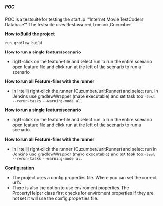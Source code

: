 ##### **POC**
POC is a testsuite for testing the startup '“Internet Movie TestCoders Database”'
The testsuite uses Restassured,Lombok,Cucumber

**How to Build the project**

`run gradlew build`

**How to run a single feature/scenario**

* right-click on the feature-file and select run to run the entire scenario
  open feature file and click run at the left of the scenario to run a scenario

**How to run all Feature-files with the runner**

* in Intellij right-click the runner (CucumberJunitRunner) and select run. 
  In Jenkins use gradlewWrapper (make executable) and set task too `-test --rerun-tasks --warning-mode all`

**How to run a single feature/scenario**

* right-click on the feature-file and select run to run the entire scenario
  open feature file and click run at the left of the scenario to run a scenario

**How to run all Feature-files with the runner**

* in Intellij right-click the runner (CucumberJunitRunner) and select run in Jenkins use gradlewWrapper (make executable)
  and set task too `-test --rerun-tasks --warning-mode all`

**Configuration**
* The project uses a config.properties file. Where you can set the correct url's
* There is also the option to use enviroment properties. The PropertyHelper class first checks for enviroment properties
  if they are not set it will use the config.properties file.

   